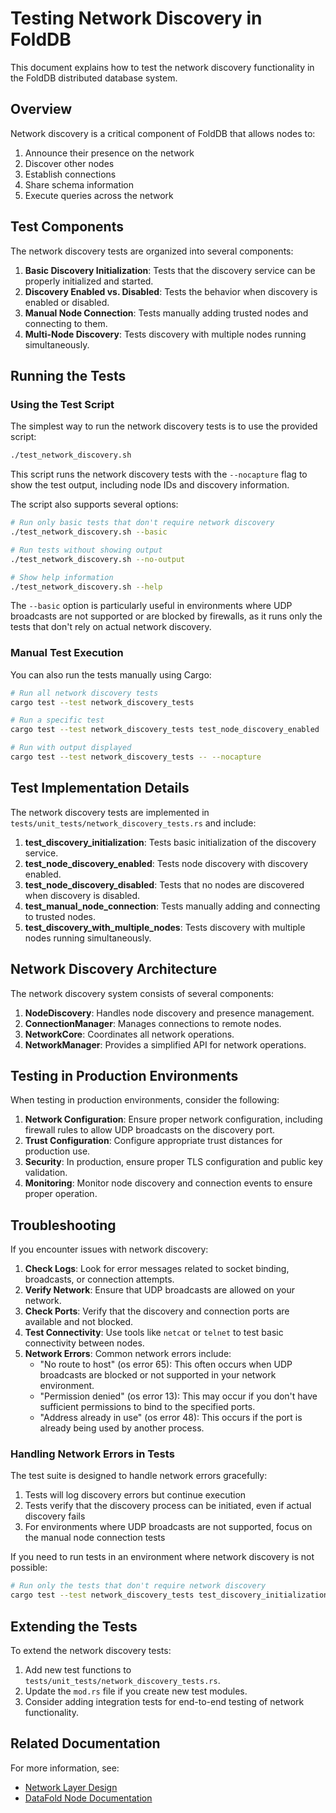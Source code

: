 # Testing Network Discovery in FoldDB

This document explains how to test the network discovery functionality in the FoldDB distributed database system.

## Overview

Network discovery is a critical component of FoldDB that allows nodes to:
1. Announce their presence on the network
2. Discover other nodes
3. Establish connections
4. Share schema information
5. Execute queries across the network

## Test Components

The network discovery tests are organized into several components:

1. **Basic Discovery Initialization**: Tests that the discovery service can be properly initialized and started.
2. **Discovery Enabled vs. Disabled**: Tests the behavior when discovery is enabled or disabled.
3. **Manual Node Connection**: Tests manually adding trusted nodes and connecting to them.
4. **Multi-Node Discovery**: Tests discovery with multiple nodes running simultaneously.

## Running the Tests

### Using the Test Script

The simplest way to run the network discovery tests is to use the provided script:

```bash
./test_network_discovery.sh
```

This script runs the network discovery tests with the `--nocapture` flag to show the test output, including node IDs and discovery information.

The script also supports several options:

```bash
# Run only basic tests that don't require network discovery
./test_network_discovery.sh --basic

# Run tests without showing output
./test_network_discovery.sh --no-output

# Show help information
./test_network_discovery.sh --help
```

The `--basic` option is particularly useful in environments where UDP broadcasts are not supported or are blocked by firewalls, as it runs only the tests that don't rely on actual network discovery.

### Manual Test Execution

You can also run the tests manually using Cargo:

```bash
# Run all network discovery tests
cargo test --test network_discovery_tests

# Run a specific test
cargo test --test network_discovery_tests test_node_discovery_enabled

# Run with output displayed
cargo test --test network_discovery_tests -- --nocapture
```

## Test Implementation Details

The network discovery tests are implemented in `tests/unit_tests/network_discovery_tests.rs` and include:

1. **test_discovery_initialization**: Tests basic initialization of the discovery service.
2. **test_node_discovery_enabled**: Tests node discovery with discovery enabled.
3. **test_node_discovery_disabled**: Tests that no nodes are discovered when discovery is disabled.
4. **test_manual_node_connection**: Tests manually adding and connecting to trusted nodes.
5. **test_discovery_with_multiple_nodes**: Tests discovery with multiple nodes running simultaneously.

## Network Discovery Architecture

The network discovery system consists of several components:

1. **NodeDiscovery**: Handles node discovery and presence management.
2. **ConnectionManager**: Manages connections to remote nodes.
3. **NetworkCore**: Coordinates all network operations.
4. **NetworkManager**: Provides a simplified API for network operations.

## Testing in Production Environments

When testing in production environments, consider the following:

1. **Network Configuration**: Ensure proper network configuration, including firewall rules to allow UDP broadcasts on the discovery port.
2. **Trust Configuration**: Configure appropriate trust distances for production use.
3. **Security**: In production, ensure proper TLS configuration and public key validation.
4. **Monitoring**: Monitor node discovery and connection events to ensure proper operation.

## Troubleshooting

If you encounter issues with network discovery:

1. **Check Logs**: Look for error messages related to socket binding, broadcasts, or connection attempts.
2. **Verify Network**: Ensure that UDP broadcasts are allowed on your network.
3. **Check Ports**: Verify that the discovery and connection ports are available and not blocked.
4. **Test Connectivity**: Use tools like `netcat` or `telnet` to test basic connectivity between nodes.
5. **Network Errors**: Common network errors include:
   - "No route to host" (os error 65): This often occurs when UDP broadcasts are blocked or not supported in your network environment.
   - "Permission denied" (os error 13): This may occur if you don't have sufficient permissions to bind to the specified ports.
   - "Address already in use" (os error 48): This occurs if the port is already being used by another process.

### Handling Network Errors in Tests

The test suite is designed to handle network errors gracefully:

1. Tests will log discovery errors but continue execution
2. Tests verify that the discovery process can be initiated, even if actual discovery fails
3. For environments where UDP broadcasts are not supported, focus on the manual node connection tests

If you need to run tests in an environment where network discovery is not possible:

```bash
# Run only the tests that don't require network discovery
cargo test --test network_discovery_tests test_discovery_initialization test_node_discovery_disabled test_manual_node_connection
```

## Extending the Tests

To extend the network discovery tests:

1. Add new test functions to `tests/unit_tests/network_discovery_tests.rs`.
2. Update the `mod.rs` file if you create new test modules.
3. Consider adding integration tests for end-to-end testing of network functionality.

## Related Documentation

For more information, see:
- [Network Layer Design](cline_docs/network_layer.md)
- [DataFold Node Documentation](src/datafold_node/node.md)
